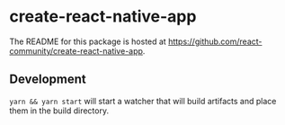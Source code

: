 # create-react-native-app

The README for this package is hosted at https://github.com/react-community/create-react-native-app.

## Development

`yarn && yarn start` will start a watcher that will build artifacts and place them in the build directory.
